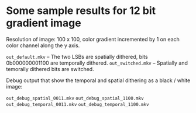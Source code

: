 # Some sample results for 12 bit gradient image

Resolution of image: 100 x 100, color gradient incremented by 1 on each color channel along the y axis.

`out_default.mkv` – The two LSBs are spatially dithered, bits 0b000000001100 are temporally dithered.
`out_switched.mkv` – Spatially and temorally dithered bits are switched.

Debug output that show the temporal and spatial dithering as a black / white image:

`out_debug_spatial_0011.mkv`
`out_debug_spatial_1100.mkv`
`out_debug_temporal_0011.mkv`
`out_debug_temporal_1100.mkv`
